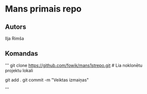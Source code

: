 # Mans primais repo
## Autors
Ilja Rimša


## Komandas
'''
git clone https://github.com/fowik/mans1strepo.git # Lia noklonētu projektu lokali

git add .
git commit -m "Veiktas izmaiņas"


'''
